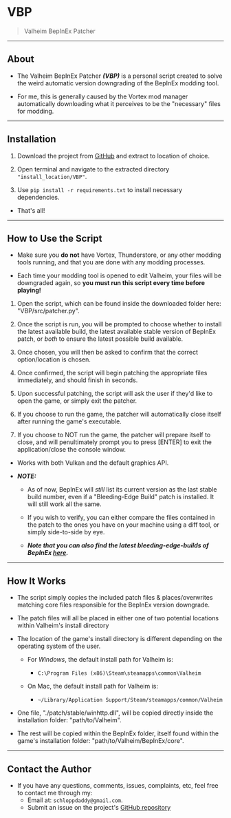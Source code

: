 # VBP

> Valheim BepInEx Patcher

---

## About

- The Valheim BepInEx Patcher _**(VBP)**_ is a personal script created to solve the weird automatic version downgrading of the BepInEx modding tool.

- For me, this is generally caused by the Vortex mod manager automatically downloading what it perceives to be the "necessary" files for modding.

---

## Installation

1. Download the project from [GitHub](https://github.com/schlopp96/VBP) and extract to location of choice.

2. Open terminal and navigate to the extracted directory `"install_location/VBP"`.

3. Use `pip install -r requirements.txt` to install necessary dependencies.

- That's all!

---

## How to Use the Script

- Make sure you **do not** have Vortex, Thunderstore, or any other modding tools running, and that you are done with any modding processes.

- Each time your modding tool is opened to edit Valheim, your files will be downgraded again, so **you must run this script every time before playing!**

1. Open the script, which can be found inside the downloaded folder here: "VBP/src/patcher.py".

2. Once the script is run, you will be prompted to choose whether to install the latest available build, the latest available stable version of BepInEx patch, or _both_ to ensure the latest possible build available.

3. Once chosen, you will then be asked to confirm that the correct option/location is chosen.

4. Once confirmed, the script will begin patching the appropriate files immediately, and should finish in seconds.

5. Upon successful patching, the script will ask the user if they'd like to open the game, or simply exit the patcher.

6. If you choose to run the game, the patcher will automatically close itself after running the game's executable.

7. If you choose to NOT run the game, the patcher will prepare itself to close, and will penultimately prompt you to press [ENTER] to exit the application/close the console window.

- Works with both Vulkan and the default graphics API.

- **_NOTE:_**
  - As of now, BepInEx will _still_ list its current version as the last stable build number, even if a "Bleeding-Edge Build" patch is installed. It will still work all the same.

  - If you wish to verify, you can either compare the files contained in the patch to the ones you have on your machine using a diff tool, or simply side-to-side by eye.

  - **_Note that you can also find the latest bleeding-edge-builds of BepInEx [here](https://builds.bepis.io/projects/bepinex_be)._**

---

## How It Works

- The script simply copies the included patch files & places/overwrites matching core files responsible for the BepInEx version downgrade.

- The patch files will all be placed in either one of two potential locations within Valheim's install directory

- The location of the game's install directory is different depending on the operating system of the user.

  - For _Windows_, the default install path for Valheim is:

    - `C:\Program Files (x86)\Steam\steamapps\common\Valheim`

  - On Mac, the default install path for Valheim is:
    - `~/Library/Application Support/Steam/steamapps/common/Valheim`

- One file, "./patch/stable/winhttp.dll", will be copied directly inside the installation folder: "path/to/Valheim".

- The rest will be copied within the BepInEx folder, itself found within the game's installation folder: "path/to/Valheim/BepInEx/core".

---

## Contact the Author

- If you have any questions, comments, issues, complaints, etc, feel free to contact me through my:
  - Email at: `schloppdaddy@gmail.com`.
  - Submit an issue on the project's [GitHub repository](https://github.com/schlopp96/VBP)
